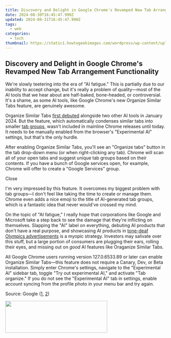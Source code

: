```yaml
---
title: Discovery and Delight in Google Chrome's Revamped New Tab Arrangement Functionality
date: 2024-08-30T16:45:47.990Z
updated: 2024-08-31T16:45:47.990Z
tags:
  - web
categories:
  - tech
thumbnail: https://static1.howtogeekimages.com/wordpress/wp-content/uploads/2023/07/google-chrome-2-2.jpg
---
```


## Discovery and Delight in Google Chrome's Revamped New Tab Arrangement Functionality

We're slowly teetering into the era of "AI fatigue." This is partially due to our inability to accept change, but it's really a problem of quality—most of the AI tools that we hear about are half-baked, bone-headed, or controversial. It's a shame, as some AI tools, like Google Chrome's new Organize Similar Tabs feature, are genuinely awesome.

 Organize Similar Tabs [first debuted](https://fox-links.techidaily.com/new-2024-approved-leveraging-xml-and-ttml-for-cutting-edge-srt-creation-processes/) alongside two other AI tools in January 2024\. But the feature, which automatically condenses similar tabs into smaller [tab groups](https://pokemon-go-android.techidaily.com/pokemon-go-no-gps-signal-heres-every-possible-solution-on-honor-90-pro-drfone-by-drfone-virtual-android/), wasn't included in mainline Chrome releases until today. It needs to be manually enabled from the browser's "Experimental AI" settings, but that's the only hurdle.

 After enabling Organize Similar Tabs, you'll see an "Organize tabs" button in the tab drop-down menu (or when right-clicking any tab). Chrome will scan all of your open tabs and suggest unique tab groups based on their contents. If you have a bunch of Google services open, for example, Chrome will offer to create a "Google Services" group.

Close 

 I'm very impressed by this feature. It overcomes my biggest problem with tab groups—I don't feel like taking the time to create or manage them. Chrome even adds a nice emoji to the title of AI-generated tab groups, which is a fantastic idea that never would've crossed my mind.

 On the topic of "AI fatigue," I really hope that corporations like Google and Microsoft take a step back to see the damage that they're inflicting on themselves. Slapping the "AI" label on everything, debuting AI products that don't have a real purpose, and showcasing AI products in [tone-deaf Olympics advertisements](https://www.hollywoodreporter.com/business/digital/google-pulls-dear-sydney-gemini-ai-ad-olympics-1235965087/) is a myopic strategy. Investors may salivate over this stuff, but a large portion of consumers are plugging their ears, rolling their eyes, and missing out on _good_ AI features like Oraganize Similar Tabs.

 All Google Chrome users running version 127.0.6533.89 or later can enable Organize Similar Tabs—this feature does not require a Canary, Dev, or Beta installation. Simply enter Chrome's settings, navigate to the "Experimental AI" sidebar tab, toggle "Try out experimental AI," and activate "Tab organize." If you do not see the "Experimental AI" tab in settings, enable account syncing from the profile photo in your menu bar and try again.

 Source: Google ([1](https://blog.google/products/chrome/google-chrome-generative-ai-features-january-2024/#custom-themes), [2](https://support.google.com/chrome/answer/14519765?))

<ins class="adsbygoogle"
     style="display:block"
     data-ad-format="autorelaxed"
     data-ad-client="ca-pub-7571918770474297"
     data-ad-slot="1223367746"></ins>



<ins class="adsbygoogle"
     style="display:block"
     data-ad-client="ca-pub-7571918770474297"
     data-ad-slot="8358498916"
     data-ad-format="auto"
     data-full-width-responsive="true"></ins>



<!-- affiliate ads begin -->
<a href="https://godlikehost.sjv.io/c/5597632/1920054/21774" target="_top" id="1920054"><img src="//a.impactradius-go.com/display-ad/21774-1920054" border="0" alt="" width="320" height="100"/></a><img height="0" width="0" src="https://imp.pxf.io/i/5597632/1920054/21774" style="position:absolute;visibility:hidden;" border="0" />
<!-- affiliate ads end -->